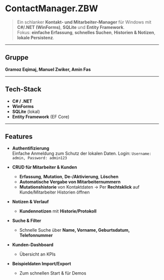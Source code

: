 # ContactManager.ZBW

> Ein schlanker **Kontakt- und Mitarbeiter-Manager** für Windows mit **C#/.NET (WinForms)**, **SQLite** und **Entity Framework**.  
> Fokus: **einfache Erfassung**, **schnelles Suchen**, **Historien & Notizen**, **lokale Persistenz**.

---

## Gruppe
**Gramoz Eqimaj, Manuel Zwiker, Amin Fas**

---

## Tech-Stack
- **C# / .NET**
- **WinForms**
- **SQLite** (lokal)
- **Entity Framework** (EF Core)

---

## Features

- **Authentifizierung**  
  Einfache Anmeldung zum Schutz der lokalen Daten.
  Login:
  `Username: admin, Password: admin123` 

- **CRUD für Mitarbeiter & Kunden**  
  - **Erfassung**, **Mutation**, **De-/Aktivierung**, **Löschen**
  - **Automatische Vergabe von Mitarbeiternummern**
  - **Mutationshistorie** von Kontaktdaten
    → Per **Rechtsklick** auf Kunde/Mitarbeiter Historien öffnen

- **Notizen & Verlauf**  
  - **Kundennotizen** mit **Historie/Protokoll**

- **Suche & Filter**  
  - Schnelle Suche über **Name, Vorname, Geburtsdatum, Telefonnummer**

- **Kunden-Dashboard**  
  - Übersicht an KPIs

- **Beispieldaten Import/Export**  
  - Zum schnellen Start & für Demos
